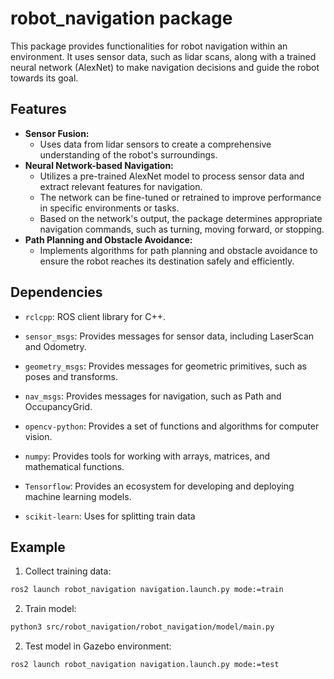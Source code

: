 # robot_navigation package

This package provides functionalities for robot navigation within an environment. It uses sensor data, such as lidar scans, along with a trained neural network (AlexNet) 
to make navigation decisions and guide the robot towards its goal.

## Features
* **Sensor Fusion:**
    * Uses data from lidar sensors to create a comprehensive understanding of the robot's surroundings.
* **Neural Network-based Navigation:**
    * Utilizes a pre-trained AlexNet model to process sensor data and extract relevant features for navigation.
    * The network can be fine-tuned or retrained to improve performance in specific environments or tasks.
    * Based on the network's output, the package determines appropriate navigation commands, such as turning, moving forward, or stopping.
* **Path Planning and Obstacle Avoidance:**
    * Implements algorithms for path planning and obstacle avoidance to ensure the robot reaches its destination safely and efficiently.

## Dependencies
* `rclcpp`: ROS client library for C++.
* `sensor_msgs`: Provides messages for sensor data, including LaserScan and Odometry.
* `geometry_msgs`: Provides messages for geometric primitives, such as poses and transforms.
* `nav_msgs`: Provides messages for navigation, such as Path and OccupancyGrid.

* `opencv-python`: Provides a set of functions and algorithms for computer vision.
* `numpy`:  Provides tools for working with arrays, matrices, and mathematical functions.
* `Tensorflow`: Provides an ecosystem for developing and deploying machine learning models.
* `scikit-learn`: Uses for splitting train data

## Example

1. Collect training data:
```bash
ros2 launch robot_navigation navigation.launch.py mode:=train
```
2. Train model:
```bash
python3 src/robot_navigation/robot_navigation/model/main.py
```
2. Test model in Gazebo environment:
```bash
ros2 launch robot_navigation navigation.launch.py mode:=test
```